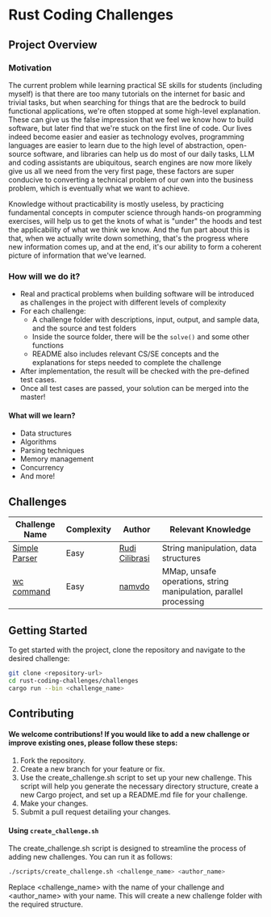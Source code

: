 # Rust Coding Challenges

## Project Overview
### Motivation
The current problem while learning practical SE skills for students (including myself) is that there are too many tutorials on the internet for basic and trivial tasks, but when searching for things that are the bedrock to build functional applications, we're often stopped at some high-level explanation. These can give us the false impression that we feel we know how to build software, but later find that we're stuck on the first line of code. Our lives indeed become easier and easier as technology evolves, programming languages are easier to learn due to the high level of abstraction, open-source software, and libraries can help us do most of our daily tasks, LLM and coding assistants are ubiquitous, search engines are now more likely give us all we need from the very first page, these factors are super conducive to converting a technical problem of our own into the business problem, which is eventually what we want to achieve. 

Knowledge without practicability is mostly useless, by practicing fundamental concepts in computer science through hands-on programming exercises, will help us to get the knots of what is "under" the hoods and test the applicability of what we think we know. And the fun part about this is that, when we actually write down something, that's the progress where new information comes up, and at the end, it's our ability to form a coherent picture of information that we've learned.

### How will we do it?
* Real and practical problems when building software will be introduced as challenges in the project with different levels of complexity
* For each challenge:
  * A challenge folder with descriptions, input, output, and sample data, and the source and test folders
  * Inside the source folder, there will be the `solve()` and some other functions
  * README also includes relevant CS/SE concepts and the explanations for steps needed to complete the challenge
* After implementation, the result will be checked with the pre-defined test cases.
* Once all test cases are passed, your solution can be merged into the master!

#### What will we learn?
- Data structures
- Algorithms
- Parsing techniques
- Memory management
- Concurrency
- And more!

## Challenges
| Challenge Name  | Complexity | Author       | Relevant Knowledge                     |
|------------------|------------|--------------|----------------------------------------|
| [Simple Parser](https://github.com/namvdo/rust-coding-challenges/tree/master/challenges/simple-parser)     | Easy       | [Rudi Cilibrasi](https://github.com/rudi-cilibrasi)    | String manipulation, data structures    |
| [wc command](https://github.com/namvdo/rust-coding-challenges/tree/master/challenges/wc-command) | Easy |  [namvdo](https://github.com/namvdo) | MMap, unsafe operations, string manipulation, parallel processing | 

## Getting Started

To get started with the project, clone the repository and navigate to the desired challenge:

```bash
git clone <repository-url>
cd rust-coding-challenges/challenges
cargo run --bin <challenge_name>
```
## Contributing
#### We welcome contributions! If you would like to add a new challenge or improve existing ones, please follow these steps:

1.	Fork the repository.
2.	Create a new branch for your feature or fix.
3.	Use the create_challenge.sh script to set up your new challenge. This script will help you generate the necessary directory structure, create a new Cargo project, and set up a README.md file for your challenge.
4.	Make your changes.
5.	Submit a pull request detailing your changes.

#### Using `create_challenge.sh`

The create_challenge.sh script is designed to streamline the process of adding new challenges. You can run it as follows:
```bash
./scripts/create_challenge.sh <challenge_name> <author_name>
```
Replace <challenge_name> with the name of your challenge and <author_name> with your name. This will create a new challenge folder with the required structure.

